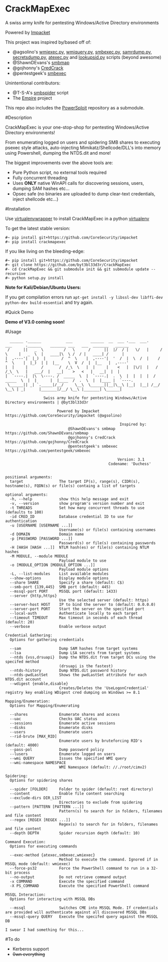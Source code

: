 # CrackMapExec
A swiss army knife for pentesting Windows/Active Directory environments

Powered by [Impacket](https://github.com/CoreSecurity/impacket)

This project was inspired by/based off of:
- @agsolino's [wmiexec.py](https://github.com/CoreSecurity/impacket/blob/master/examples/wmiexec.py), [wmiquery.py](https://github.com/CoreSecurity/impacket/blob/master/examples/wmiquery.py), [smbexec.py](https://github.com/CoreSecurity/impacket/blob/master/examples/smbexec.py), [samrdump.py](https://github.com/CoreSecurity/impacket/blob/master/examples/samrdump.py), [secretsdump.py](https://github.com/CoreSecurity/impacket/blob/master/examples/secretsdump.py), [atexec.py](https://github.com/CoreSecurity/impacket/blob/master/examples/atexec.py) and [lookupsid.py](https://github.com/CoreSecurity/impacket/blob/master/examples/lookupsid.py) scripts (beyond awesome)
- @ShawnDEvans's [smbmap](https://github.com/ShawnDEvans/smbmap)
- @gojhonny's [CredCrack](https://github.com/gojhonny/CredCrack)
- @pentestgeek's [smbexec](https://github.com/pentestgeek/smbexec)

Unintentional contributors:

- @T-S-A's [smbspider](https://github.com/T-S-A/smbspider) script
- The [Empire](https://github.com/PowerShellEmpire/Empire) project

This repo also includes the [PowerSploit](https://github.com/PowerShellMafia/PowerSploit) repository as a submodule.

#Description

CrackMapExec is your one-stop-shop for pentesting Windows/Active Directory environments!

From enumerating logged on users and spidering SMB shares to executing psexec style attacks, auto-injecting Mimikatz/Shellcode/DLL's into memory using Powershell, dumping the NTDS.dit and more!

The biggest improvements over the above tools are:
- Pure Python script, no external tools required
- Fully concurrent threading
- Uses **ONLY** native WinAPI calls for discovering sessions, users, dumping SAM hashes etc...
- Opsec safe (no binaries are uploaded to dump clear-text credentials, inject shellcode etc...)

#Installation

Use [virtualenvwrapper](https://virtualenvwrapper.readthedocs.org/en/latest/) to install CrackMapExec in a python [virtualenv](http://docs.python-guide.org/en/latest/dev/virtualenvs)

To get the latest stable version: 

```
#~ pip install git+https://github.com/CoreSecurity/impacket
#~ pip install crackmapexec
```

If you like living on the bleeding-edge:

```
#~ pip install git+https://github.com/CoreSecurity/impacket
#~ git clone https://github.com/byt3bl33d3r/CrackMapExec
#- cd CrackMapExec && git submodule init && git submodule update --recursive
#~ python setup.py install
```

**Note for Kali/Debian/Ubuntu Users:**

If you get compilation errors run ```apt-get install -y libssl-dev libffi-dev python-dev build-essential``` and try again.

#Quick Demo

**Demo of V3.0 coming soon!**

#Usage

```
  ______ .______           ___        ______  __  ___ .___  ___.      ___      .______    _______ ___   ___  _______   ______ 
 /      ||   _  \         /   \      /      ||  |/  / |   \/   |     /   \     |   _  \  |   ____|\  \ /  / |   ____| /      |
|  ,----'|  |_)  |       /  ^  \    |  ,----'|  '  /  |  \  /  |    /  ^  \    |  |_)  | |  |__    \  V  /  |  |__   |  ,----'
|  |     |      /       /  /_\  \   |  |     |    <   |  |\/|  |   /  /_\  \   |   ___/  |   __|    >   <   |   __|  |  |     
|  `----.|  |\  \----. /  _____  \  |  `----.|  .  \  |  |  |  |  /  _____  \  |  |      |  |____  /  .  \  |  |____ |  `----.
 \______|| _| `._____|/__/     \__\  \______||__|\__\ |__|  |__| /__/     \__\ | _|      |_______|/__/ \__\ |_______| \______|

                 Swiss army knife for pentesting Windows/Active Directory environments | @byt3bl33d3r

                       Powered by Impacket https://github.com/CoreSecurity/impacket (@agsolino)

                                                   Inspired by:
                            @ShawnDEvans's smbmap https://github.com/ShawnDEvans/smbmap
                            @gojhonny's CredCrack https://github.com/gojhonny/CredCrack
                            @pentestgeek's smbexec https://github.com/pentestgeek/smbexec
                                                     
                                                  Version: 3.1
                                              Codename: 'Duchess'


positional arguments:
  target                The target IP(s), range(s), CIDR(s), hostname(s), FQDN(s) or file(s) containg a list of targets

optional arguments:
  -h, --help            show this help message and exit
  -v, --version         show program's version number and exit
  -t THREADS            Set how many concurrent threads to use (defaults to 100)
  -id CRED_ID           Database credential ID to use for authentication
  -u [USERNAME [USERNAME ...]]
                        Username(s) or file(s) containing usernames
  -d DOMAIN             Domain name
  -p [PASSWORD [PASSWORD ...]]
                        Password(s) or file(s) containing passwords
  -H [HASH [HASH ...]]  NTLM hash(es) or file(s) containing NTLM hashes
  -M MODULE, --module MODULE
                        Payload module to use
  -o [MODULE_OPTION [MODULE_OPTION ...]]
                        Payload module options
  -L, --list-modules    List available modules
  --show-options        Display module options
  --share SHARE         Specify a share (default: C$)
  --smb-port {139,445}  SMB port (default: 445)
  --mssql-port PORT     MSSQL port (default: 1433)
  --server {http,https}
                        Use the selected server (default: https)
  --server-host HOST    IP to bind the server to (default: 0.0.0.0)
  --server-port PORT    Start the server on the specified port
  --local-auth          Authenticate locally to each target
  --timeout TIMEOUT     Max timeout in seconds of each thread (default: 20)
  --verbose             Enable verbose output

Credential Gathering:
  Options for gathering credentials

  --sam                 Dump SAM hashes from target systems
  --lsa                 Dump LSA secrets from target systems
  --ntds {vss,drsuapi}  Dump the NTDS.dit from target DCs using the specifed method
                        (drsuapi is the fastest)
  --ntds-history        Dump NTDS.dit password history
  --ntds-pwdLastSet     Shows the pwdLastSet attribute for each NTDS.dit account
  --wdigest {enable,disable}
                        Creates/Deletes the 'UseLogonCredential' registry key enabling WDigest cred dumping on Windows >= 8.1

Mapping/Enumeration:
  Options for Mapping/Enumerating

  --shares              Enumerate shares and access
  --uac                 Checks UAC status
  --sessions            Enumerate active sessions
  --disks               Enumerate disks
  --users               Enumerate users
  --rid-brute [MAX_RID]
                        Enumerate users by bruteforcing RID's (default: 4000)
  --pass-pol            Dump password policy
  --lusers              Enumerate logged on users
  --wmi QUERY           Issues the specified WMI query
  --wmi-namespace NAMESPACE
                        WMI Namespace (default: //./root/cimv2)

Spidering:
  Options for spidering shares

  --spider [FOLDER]     Folder to spider (default: root directory)
  --content             Enable file content searching
  --exclude-dirs DIR_LIST
                        Directories to exclude from spidering
  --pattern [PATTERN [PATTERN ...]]
                        Pattern(s) to search for in folders, filenames and file content
  --regex [REGEX [REGEX ...]]
                        Regex(s) to search for in folders, filenames and file content
  --depth DEPTH         Spider recursion depth (default: 10)

Command Execution:
  Options for executing commands

  --exec-method {atexec,smbexec,wmiexec}
                        Method to execute the command. Ignored if in MSSQL mode (default: wmiexec)
  --force-ps32          Force the PowerShell command to run in a 32-bit process
  --no-output           Do not retrieve command output
  -x COMMAND            Execute the specified command
  -X PS_COMMAND         Execute the specified PowerShell command

MSSQL Interaction:
  Options for interacting with MSSQL DBs

  --mssql               Switches CME into MSSQL Mode. If credentials are provided will authenticate against all discovered MSSQL DBs
  --mssql-query QUERY   Execute the specifed query against the MSSQL DB

I swear I had something for this...

```

#To do
- Kerberos support
- ~~0wn everything~~
